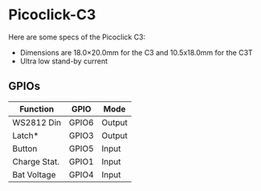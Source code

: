 # Picoclick-C3


Here are some specs of the Picoclick C3:
- Dimensions are 18.0×20.0mm for the C3 and 10.5x18.0mm for the C3T
- Ultra low stand-by current

## GPIOs

Function | GPIO | Mode
-------- | -------- | --------
WS2812 Din | GPIO6   | Output
Latch* | GPIO3   | Output
Button | GPIO5   | Input
Charge Stat. | GPIO1  | Input
Bat Voltage | GPIO4 | Input

